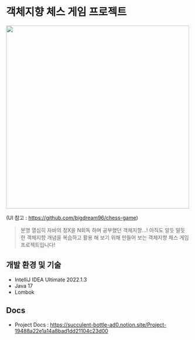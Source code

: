 # 객체지향 체스 게임 프로젝트

<img src="https://user-images.githubusercontent.com/82431511/150663746-bd37a3c4-11bb-491f-a1af-b635190427a0.png" width="500" height="500">

(UI 참고 : https://github.com/bigdream96/chess-game)
> 분명 열심히 자바의 정X을 N회독 하며 공부했던 객체지향...! 아직도 알듯 말듯 한 객체지향 개념을 복습하고 활용 해 보기 위해 만들어 보는 객체지향 체스 게임 프로젝트입니다!

## 개발 환경 및 기술

* IntelliJ IDEA Ultimate 2022.1.3
* Java 17
* Lombok

## Docs

* Project Docs : https://succulent-bottle-ad0.notion.site/Project-19488a22e1a14a8bad1dd21104c23d00